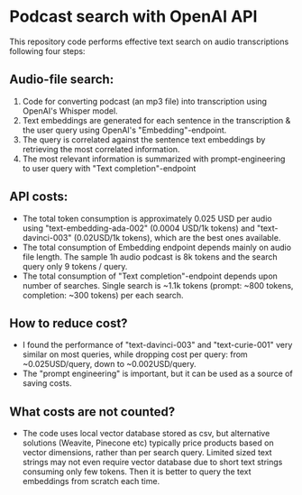 # Podcast search with OpenAI API
This repository code performs effective text search on audio transcriptions following four steps:

## Audio-file search:
1. Code for converting podcast (an mp3 file) into transcription using OpenAI's Whisper model.
2. Text embeddings are generated for each sentence in the transcription & the user query using OpenAI's "Embedding"-endpoint.
3. The query is correlated against the sentence text embeddings by retrieving the most correlated information.
4. The most relevant information is summarized with prompt-engineering to user query with "Text completion"-endpoint

## API costs:
- The total token consumption is approximately 0.025 USD per audio using "text-embedding-ada-002" (0.0004 USD/1k tokens) and "text-davinci-003" (0.02USD/1k tokens), which are the best ones available.
- The total consumption of Embedding endpoint depends mainly on audio file length. The sample 1h audio podcast is 8k tokens and the search query only 9 tokens / query.
- The total consumption of "Text completion"-endpoint depends upon number of searches. Single search is ~1.1k tokens (prompt: ~800 tokens, completion: ~300 tokens) per each search.


## How to reduce cost?
- I found the performance of "text-davinci-003" and "text-curie-001" very similar on most queries, while dropping cost per query: from ~0.025USD/query, down to ~0.002USD/query.
- The "prompt engineering" is important, but it can be used as a source of saving costs. 

## What costs are not counted?
- The code uses local vector database stored as csv, but alternative solutions (Weavite, Pinecone etc) typically price products based on vector dimensions, rather than per search query. Limited sized text strings may not even require vector database due to short text strings consuming only few tokens. Then it is better to query the text embeddings from scratch each time.
